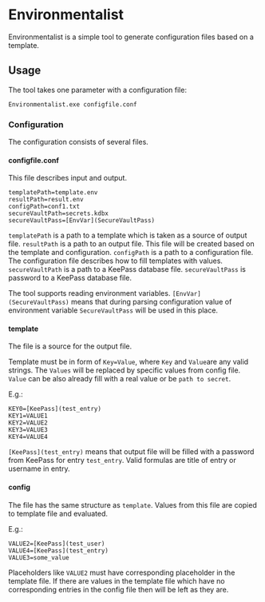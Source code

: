 # Environmentalist

Environmentalist is a simple tool to generate configuration files based on a template.

## Usage

The tool takes one parameter with a configuration file:

`Environmentalist.exe configfile.conf`

### Configuration

The configuration consists of several files.

#### configfile.conf

This file describes input and output.

```
templatePath=template.env
resultPath=result.env
configPath=conf1.txt
secureVaultPath=secrets.kdbx
secureVaultPass=[EnvVar](SecureVaultPass)
```

`templatePath` is a path to a template which is taken as a source of output file.
`resultPath` is a path to an output file. This file will be created based on the template and configuration.
`configPath` is a path to a configuration file. The configuration file describes how to fill templates with values.
`secureVaultPath` is a path to a KeePass database file.
`secureVaultPass` is password to a KeePass database file.

The tool supports reading environment variables. `[EnvVar](SecureVaultPass)` means that during parsing configuration value of environment variable `SecureVaultPass` will be used in this place.

#### template

The file is a source for the output file.

Template must be in form of `Key=Value`, where `Key` and `Value`are any valid strings. The `Values` will be replaced by specific values from config file.
`Value` can be also already fill with a real value or be `path to secret`.

E.g.:

```
KEY0=[KeePass](test_entry)
KEY1=VALUE1
KEY2=VALUE2
KEY3=VALUE3
KEY4=VALUE4
```

`[KeePass](test_entry)` means that output file will be filled with a password from KeePass for entry `test_entry`. Valid formulas are title of entry or username in entry.

#### config

The file has the same structure as `template`.
Values from this file are copied to template file and evaluated.

E.g.:

```
VALUE2=[KeePass](test_user)
VALUE4=[KeePass](test_entry)
VALUE3=some_value
```

Placeholders like `VALUE2` must have corresponding placeholder in the template file. If there are values in the template file which have no corresponding entries in the config file then will be left as they are.
